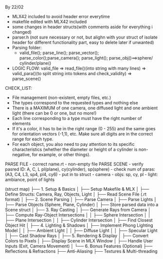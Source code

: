 By 22/02
- MLX42 included to avoid header error everytime
- makefile edited with MLX42 included
- some changes in header structs(with comments aside for everything i changed)
- parser.h (not sure necessary or not, but alighn with your struct of isolate header for different functionality part, easy to delete later if unwanted)
- Parsing folder: 
	- valid_file(); parse_line(); parse_vector(); parse_color();parse_camera(); parse_light(); parse_obj()==>sphere/		cylinder/plane()
- LOGIC FLOW: valid_file => read_file()(into string with many lines) => valid_para()(to split string into tokens and check_validity) => parse_scene()

CHECK_LIST:
- File management (non-existent, empty files, etc.)
- The types correspond to the requested types and nothing else 
- There is a MAXIMUM of one camera, one diffused light and one ambient light (there can be 0 or one, but no more!)
- Each line corresponding to a type must have the right number of elements
- If it's a color, it has to be in the right range (0 - 255) and the same goes for orientation vectors (-1,1), etc. Make sure all digits are in the correct range for each type.
- For each object, you also need to pay attention to its specific characteristics (whether the diameter or height of a cylinder is non-negative, for example, or other things).

PARSE FILE
    - correct name.rt
    - non-empty file
PARSE SCENE
    - verify pasred ID: A, C, L pl(plane), cy(cylinder), sp(sphere)
    - check num of paras: (A3, C4, L3, sp4, pl4, cy6)
    - put in to struct
        - camera
        - objs: sp, cy, pl
        - light: ambiance, point of lights

(struct map)
├── 1. Setup & Basics
│   ├── Setup Makefile & MLX
│   ├── Define Structs: Camera, Ray, Objects, Light
│   ├── Read Scene File (.rt format)
│
├── 2. Scene Parsing
│   ├── Parse Camera
│   ├── Parse Lights
│   ├── Parse Objects (Sphere, Plane, Cylinder)
│   ├── Store parsed data into a Scene struct
│
├── 3. Ray Casting
│   ├── Generate Rays from Camera
│   ├── Compute Ray-Object Intersections
│   │   ├── Sphere Intersection
│   │   ├── Plane Intersection
│   │   ├── Cylinder Intersection
│   ├── Find Closest Object Hit
│
├── 4. Lighting & Shadows
│   ├── Implement Phong Lighting Model
│   │   ├── Ambient Light
│   │   ├── Diffuse Light
│   │   ├── Specular Light
│   ├── Cast Shadow Rays
│
├── 5. Rendering & Display
│   ├── Convert Colors to Pixels
│   ├── Display Scene in MLX Window
│   ├── Handle User Inputs (Exit, Camera Movement)
│
└── 6. Bonus Features (Optional)
    ├── Reflections & Refractions
    ├── Anti-Aliasing
    ├── Textures & Multi-threading